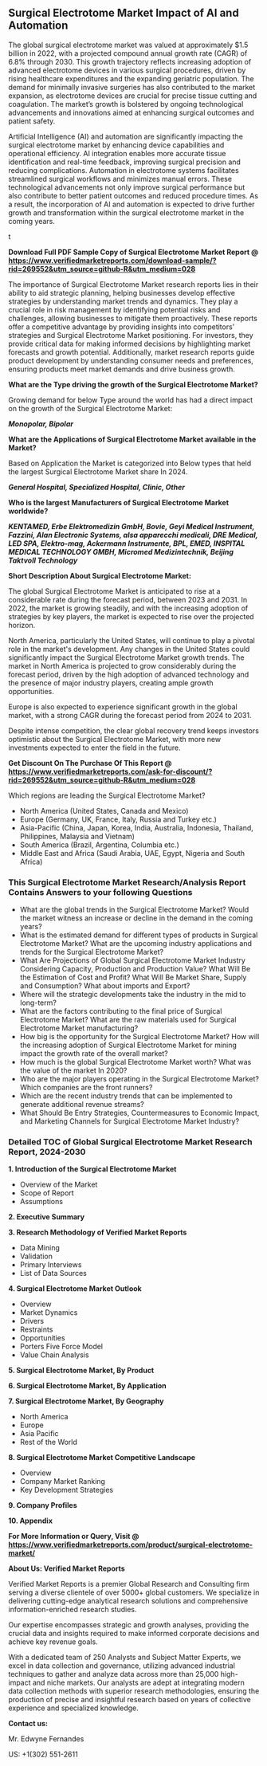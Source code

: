 <h2>Surgical Electrotome Market Impact of AI and Automation</h2><p>The global surgical electrotome market was valued at approximately $1.5 billion in 2022, with a projected compound annual growth rate (CAGR) of 6.8% through 2030. This growth trajectory reflects increasing adoption of advanced electrotome devices in various surgical procedures, driven by rising healthcare expenditures and the expanding geriatric population. The demand for minimally invasive surgeries has also contributed to the market expansion, as electrotome devices are crucial for precise tissue cutting and coagulation. The market’s growth is bolstered by ongoing technological advancements and innovations aimed at enhancing surgical outcomes and patient safety.</p><p>Artificial Intelligence (AI) and automation are significantly impacting the surgical electrotome market by enhancing device capabilities and operational efficiency. AI integration enables more accurate tissue identification and real-time feedback, improving surgical precision and reducing complications. Automation in electrotome systems facilitates streamlined surgical workflows and minimizes manual errors. These technological advancements not only improve surgical performance but also contribute to better patient outcomes and reduced procedure times. As a result, the incorporation of AI and automation is expected to drive further growth and transformation within the surgical electrotome market in the coming years.</p>t</p><p id="" class=""><strong>Download Full PDF Sample Copy of Surgical Electrotome Market Report @ <a href="https://www.verifiedmarketreports.com/download-sample/?rid=269552&utm_source=github-R&utm_medium=028" target="_blank">https://www.verifiedmarketreports.com/download-sample/?rid=269552&utm_source=github-R&utm_medium=028</a></strong></p><p>The importance of&nbsp;Surgical Electrotome Market research reports lies in their ability to aid strategic planning, helping businesses develop effective strategies by understanding market trends and dynamics. They play a crucial role in risk management by identifying potential risks and challenges, allowing businesses to mitigate them proactively. These reports offer a competitive advantage by providing insights into competitors' strategies and Surgical Electrotome Market positioning. For investors, they provide critical data for making informed decisions by highlighting market forecasts and growth potential. Additionally, market research reports guide product development by understanding consumer needs and preferences, ensuring products meet market demands and drive business growth.</p><p><strong>What are the&nbsp;Type driving the growth of the Surgical Electrotome Market?</strong></p><p id="" class="">Growing demand for below Type around the world has had a direct impact on the growth of the Surgical Electrotome Market:</p><em><strong>Monopolar, Bipolar</strong></em></p><strong>What are the&nbsp;Applications&nbsp;of Surgical Electrotome Market available in the Market?</strong></p><p id="" class="">Based on Application the Market is categorized into Below types that held the largest Surgical Electrotome Market share In 2024.</p><em><strong>General Hospital, Specialized Hospital, Clinic, Other</strong></em></p><strong>Who is the largest Manufacturers of Surgical Electrotome Market worldwide?</strong></p><p><em><strong>KENTAMED, Erbe Elektromedizin GmbH, Bovie, Geyi Medical Instrument, Fazzini, Alan Electronic Systems, alsa apparecchi medicali, DRE Medical, LED SPA, Elektro-mag, Ackermann Instrumente, BPL, EMED, INSPITAL MEDICAL TECHNOLOGY GMBH, Micromed Medizintechnik, Beijing Taktvoll Technology</strong></em></p><p id="" class=""><strong>Short Description About Surgical Electrotome Market:</strong></p><p>The global Surgical Electrotome Market is anticipated to rise at a considerable rate during the forecast period, between 2023 and 2031. In 2022, the market is growing steadily, and with the increasing adoption of strategies by key players, the market is expected to rise over the projected horizon.</p><p>North America, particularly the United States, will continue to play a pivotal role in the market's development. Any changes in the United States could significantly impact the Surgical Electrotome Market growth trends. The market in North America is projected to grow considerably during the forecast period, driven by the high adoption of advanced technology and the presence of major industry players, creating ample growth opportunities.</p><p>Europe is also expected to experience significant growth in the global market, with a strong CAGR during the forecast period from 2024 to 2031.</p><p>Despite intense competition, the clear global recovery trend keeps investors optimistic about the Surgical Electrotome Market, with more new investments expected to enter the field in the future.</p><p id="" class=""><strong>Get Discount On The Purchase Of This Report @ <a href="https://www.verifiedmarketreports.com/ask-for-discount/?rid=269552&utm_source=github-R&utm_medium=028" target="_blank">https://www.verifiedmarketreports.com/ask-for-discount/?rid=269552&utm_source=github-R&utm_medium=028</a></strong></p>Which regions are leading the Surgical Electrotome Market?</p><ul><li>North America (United States, Canada and Mexico)</li><li>Europe (Germany, UK, France, Italy, Russia and Turkey etc.)</li><li>Asia-Pacific (China, Japan, Korea, India, Australia, Indonesia, Thailand, Philippines, Malaysia and Vietnam)</li><li>South America (Brazil, Argentina, Columbia etc.)</li><li>Middle East and Africa (Saudi Arabia, UAE, Egypt, Nigeria and South Africa)</li></ul><h3 id="" class="">This Surgical Electrotome Market Research/Analysis Report Contains Answers to your following Questions</h3><ul><li>What are the global trends in the Surgical Electrotome Market? Would the market witness an increase or decline in the demand in the coming years?</li><li>What is the estimated demand for different types of products in Surgical Electrotome Market? What are the upcoming industry applications and trends for the Surgical Electrotome Market?</li><li>What Are Projections of Global Surgical Electrotome Market Industry Considering Capacity, Production and Production Value? What Will Be the Estimation of Cost and Profit? What Will Be Market Share, Supply and Consumption? What about imports and Export?</li><li>Where will the strategic developments take the industry in the mid to long-term?</li><li>What are the factors contributing to the final price of Surgical Electrotome Market? What are the raw materials used for Surgical Electrotome Market manufacturing?</li><li>How big is the opportunity for the Surgical Electrotome Market? How will the increasing adoption of Surgical Electrotome Market for mining impact the growth rate of the overall market?</li><li>How much is the global Surgical Electrotome Market worth? What was the value of the market In 2020?</li><li>Who are the major players operating in the Surgical Electrotome Market? Which companies are the front runners?</li><li>Which are the recent industry trends that can be implemented to generate additional revenue streams?</li><li>What Should Be Entry Strategies, Countermeasures to Economic Impact, and Marketing Channels for Surgical Electrotome Market Industry?</li></ul><h3 id="" class="">Detailed TOC of Global Surgical Electrotome Market Research Report, 2024-2030</h3><p id="" class=""><strong>1. Introduction of the Surgical Electrotome Market</strong></p><ul><li>Overview of the Market</li><li>Scope of Report</li><li>Assumptions</li></ul><p id="" class=""><strong>2. Executive Summary</strong></p><p id="" class=""><strong>3. Research Methodology of Verified Market Reports</strong></p><ul><li>Data Mining</li><li>Validation</li><li>Primary Interviews</li><li>List of Data Sources</li></ul><p id="" class=""><strong>4. Surgical Electrotome Market Outlook</strong></p><ul><li>Overview</li><li>Market Dynamics</li><li>Drivers</li><li>Restraints</li><li>Opportunities</li><li>Porters Five Force Model</li><li>Value Chain Analysis</li></ul><p id="" class=""><strong>5. Surgical Electrotome Market, By Product</strong></p><p id="" class=""><strong>6. Surgical Electrotome Market, By Application</strong></p><p id="" class=""><strong>7. Surgical Electrotome Market, By Geography</strong></p><ul><li>North America</li><li>Europe</li><li>Asia Pacific</li><li>Rest of the World</li></ul><p id="" class=""><strong>8. Surgical Electrotome Market Competitive Landscape</strong></p><ul><li>Overview</li><li>Company Market Ranking</li><li>Key Development Strategies</li></ul><p id="" class=""><strong>9. Company Profiles</strong></p><p id="" class=""><strong>10. Appendix</strong></p><p id="" class=""><strong>For More Information or Query, Visit @ <a href="https://www.verifiedmarketreports.com/product/surgical-electrotome-market/" target="_blank">https://www.verifiedmarketreports.com/product/surgical-electrotome-market/</a></strong></p><p id="" class=""><strong>About Us: Verified Market Reports</strong></p><p id="" class="">Verified Market Reports is a premier Global Research and Consulting firm serving a diverse clientele of over 5000+ global customers. We specialize in delivering cutting-edge analytical research solutions and comprehensive information-enriched research studies.</p><p id="" class="">Our expertise encompasses strategic and growth analyses, providing the crucial data and insights required to make informed corporate decisions and achieve key revenue goals.</p><p id="" class="">With a dedicated team of 250 Analysts and Subject Matter Experts, we excel in data collection and governance, utilizing advanced industrial techniques to gather and analyze data across more than 25,000 high-impact and niche markets. Our analysts are adept at integrating modern data collection methods with superior research methodologies, ensuring the production of precise and insightful research based on years of collective experience and specialized knowledge.</p><p id="" class=""><strong>Contact us:</strong></p><p id="" class="">Mr. Edwyne Fernandes</p><p id="" class="">US: +1(302) 551-2611</p>